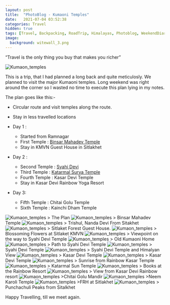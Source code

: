 ```yaml
---
layout: post
title:  "PhotoBlog - Kumaoni Temples"
date:   2021-07-04 03:52:38
categories: Travel
hidden: true
tags: [Travel, Backpacking, RoadTrip, Himalayas, Photoblog, WeekendDiaries]
image:
  background: witewall_3.png
---
```

“Travel is the only thing you buy that makes you richer” 

<img src="https://i.imgur.com/kls1xxS.jpg" alt="Kumaon_temples">


This is a trip, that I had planned a long back and quite meticulosly. We planned to visit the major Kumaoni temples. Long weekend was right around the corner so I wasted no time to execute this plan lying in my notes. 

The plan goes like this:-

- Circular route and visit temples along the route.
- Stay in less travelled locations
- Day 1 :
  - Started from Ramnagar
  - First Temple : <a href="https://www.euttaranchal.com/tourism/bineshwar-mahadev-temple.php" target="_blank">Binsar Mahadev Temple</a>
  - Stay in KMVN Guest House in Sitlakhet

- Day 2 :
  - Second Temple : <a href="https://www.euttaranchal.com/tourism/sitlakhet.php" target="_blank">Syahi Devi</a>
  - Third Temple : <a href="https://www.euttaranchal.com/tourism/katarmal-sun-temple.php" target="_blank">Katarmal Surya Temple</a>
  - Fourth Temple : Kasar Devi Temple
  - Stay in Kasar Devi Rainbow Yoga Resort

- Day 3:
  - Fifth Temple : Chitai Golu Temple
  - Sixth Temple : Kainchi Dham Temple

<img src="https://i.imgur.com/44MiC7c.png" alt="Kumaon_temples">
> The Plan 

<img src="https://i.imgur.com/xrJ7QeW.jpg" alt="Kumaon_temples">
> Binsar Mahadev Temple

<img src="https://i.imgur.com/IVp6cli.jpg" alt="Kumaon_temples">
> Trishul, Nanda Devi From Sitakhet

<img src="https://i.imgur.com/lSzUEni.jpg" alt="Kumaon_temples">
> Sitlaket Forest Guest House.

<img src="https://i.imgur.com/GZYVLBs.jpg" alt="Kumaon_temples">
> Blossoming Flowers at Sitlaket KMVN

<img src="https://i.imgur.com/OaviRDA.jpg" alt="Kumaon_temples">
> Viewpoint on the way to Syahi Devi Temple

<img src="https://i.imgur.com/mBsXOOk.jpg" alt="Kumaon_temples">
> Old Kumaoni Home

<img src="https://i.imgur.com/tHDUqn2.jpg" alt="Kumaon_temples">
> Path to Syahi Devi Temple

<img src="https://i.imgur.com/FPk6m8P.jpg" alt="Kumaon_temples">
> Syahi Devi Temple

<img src="https://i.imgur.com/Q8mQ4Tl.jpg" alt="Kumaon_temples">
> Syahi Devi Temple and Himalyan View

<img src="https://i.imgur.com/BkwCobe.jpg" alt="Kumaon_temples">
> Kasar Devi Temple

<img src="https://i.imgur.com/5NMDOaF.jpg" alt="Kumaon_temples">
> Kasar Devi Temple

<img src="https://i.imgur.com/3htdWsY.jpg" alt="Kumaon_temples">
> Sunrise from Rainbow Kasar Temple

<img src="https://i.imgur.com/VaRvOTp.jpg" alt="Kumaon_temples">
> Katarmal Sun Temple

<img src="https://i.imgur.com/Jti6V0a.jpg" alt="Kumaon_temples">
> Books at the Rainbow Resort

<img src="https://i.imgur.com/OwpJbJo.jpg" alt="Kumaon_temples">
> View from Kasar Devi Rainbow resort

<img src="https://i.imgur.com/ynCGQOK.jpg" alt="Kumaon_temples">
>Chitai Golu Mandir

<img src="https://i.imgur.com/vfCsY61.jpg" alt="Kumaon_temples">
>Neem Karoli Temple

<img src="https://i.imgur.com/9uBT64i.jpg" alt="Kumaon_temples">
>FRH at Sitlakhet

<img src="https://i.imgur.com/kW9oX0j.jpg" alt="Kumaon_temples">
> Punchachuli Peaks from Sitalkhet

Happy Travelling, till we meet again. 
